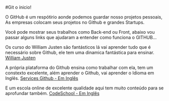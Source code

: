 #Git o ínicio!

O GitHub é um respótirio aonde podemos guardar nosso projetos pessoais,
As empresas colocam seus projetos no Github e grandes Startups.

Você pode mostrar seus trabalhos como Back-end ou Front, abaixo vou passar
alguns links que ajudaram a entender como funciona o GITHUB...


Os curso do William Justen são fantásticos lá vai aprender tudo que é necessário sobre  Github,
ele tem uma dinamica fantástica para ensinar.
[William Justen](http://willianjusten.teachable.com)

A própria plataforma do Github ensina como trabalhar com ela, tem um constexto excelente, além aprender o Github,
vai aprender o Idioma em Inglês.
[Services Github - Em Inglês](https://services.github.com/training/)

E um escola online de excelente qualidade aqui tem muito conteúdo para se aprofundar também.
[CodeSchool - Em Inglês](https://www.codeschool.com/courses/mastering-github)


